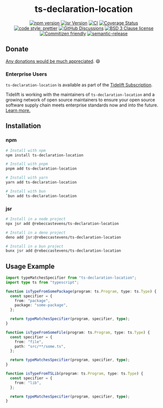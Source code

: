 <div align="center">

# ts-declaration-location

[![npm
version](https://img.shields.io/npm/v/ts-declaration-location.svg)](https://www.npmjs.com/package/ts-declaration-location)
[![jsr Version](https://img.shields.io/jsr/v/@rebeccastevens/ts-declaration-location.svg)](https://jsr.io/@rebeccastevens/ts-declaration-location)
[![CI](https://github.com/RebeccaStevens/ts-declaration-location/actions/workflows/release.yml/badge.svg)](https://github.com/RebeccaStevens/ts-declaration-location/actions/workflows/release.yml)
[![Coverage Status](https://codecov.io/gh/RebeccaStevens/ts-declaration-location/branch/main/graph/badge.svg?token=MVpR1oAbIT)](https://codecov.io/gh/RebeccaStevens/ts-declaration-location)\
[![code style: prettier](https://img.shields.io/badge/code_style-prettier-ff69b4.svg?style=flat-square)](https://github.com/prettier/prettier)
[![GitHub Discussions](https://img.shields.io/github/discussions/RebeccaStevens/ts-declaration-location?style=flat-square)](https://github.com/RebeccaStevens/ts-declaration-location/discussions)
[![BSD 3 Clause license](https://img.shields.io/github/license/RebeccaStevens/ts-declaration-location.svg?style=flat-square)](https://opensource.org/licenses/BSD-3-Clause)
[![Commitizen friendly](https://img.shields.io/badge/commitizen-friendly-brightgreen.svg?style=flat-square)](https://commitizen.github.io/cz-cli/)
[![semantic-release](https://img.shields.io/badge/%20%20%F0%9F%93%A6%F0%9F%9A%80-semantic--release-e10079.svg?style=flat-square)](https://github.com/semantic-release/semantic-release)

</div>

## Donate

[Any donations would be much appreciated](./DONATIONS.md). 😄

### Enterprise Users

`ts-declaration-location` is available as part of the [Tidelift Subscription](https://tidelift.com/funding/github/npm/ts-declaration-location).

Tidelift is working with the maintainers of `ts-declaration-location` and a growing network of open source maintainers
to ensure your open source software supply chain meets enterprise standards now and into the future.
[Learn more.](https://tidelift.com/subscription/pkg/npm-ts-declaration-location?utm_source=npm-ts-declaration-location&utm_medium=referral&utm_campaign=enterprise&utm_term=repo)

## Installation

### npm

```sh
# Install with npm
npm install ts-declaration-location

# Install with pnpm
pnpm add ts-declaration-location

# Install with yarn
yarn add ts-declaration-location

# Install with bun
`bun add ts-declaration-location
```

### jsr

```sh
# Install in a node project
npx jsr add @rebeccastevens/ts-declaration-location

# Install in a deno project
deno add jsr:@rebeccastevens/ts-declaration-location

# Install in a bun project
bunx jsr add @rebeccastevens/ts-declaration-location
```

## Usage Example

```ts
import typeMatchesSpecifier from "ts-declaration-location";
import type ts from "typescript";

function isTypeFromSomePackage(program: ts.Program, type: ts.Type) {
  const specifier = {
    from: "package",
    package: "some-package",
  };

  return typeMatchesSpecifier(program, specifier, type);
}

function isTypeFromSomeFile(program: ts.Program, type: ts.Type) {
  const specifier = {
    from: "file",
    path: "src/**/some.ts",
  };

  return typeMatchesSpecifier(program, specifier, type);
}

function isTypeFromTSLib(program: ts.Program, type: ts.Type) {
  const specifier = {
    from: "lib",
  };

  return typeMatchesSpecifier(program, specifier, type);
}
```
